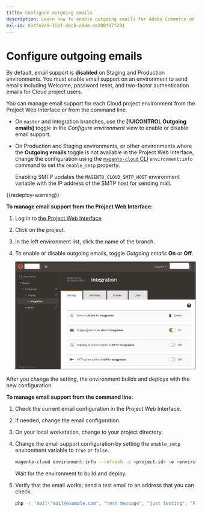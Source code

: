 ```yaml
---
title: Configure outgoing emails
description: Learn how to enable outgoing emails for Adobe Commerce on cloud infrastructure.
exl-id: 814fe2a9-15bf-4bcb-a8de-ae288fd7f284
---
```

# Configure outgoing emails

By default, email support is **disabled** on Staging and Production environments. You must enable email support on an environment to send emails including Welcome, password reset, and two-factor authentication emails for Cloud project users.

You can manage email support for each Cloud project environment from the Project Web Interface or from the command line.

-  On `master` and integration branches, use the **[!UICONTROL Outgoing emails]** toggle in the _Configure environment_ view to enable or disable email support.

-  On Production and Staging environments, or other environments where the **Outgoing emails** toggle is not available in the Project Web Interface, change the configuration using the [`magento-cloud` CLI](../dev-tools/cloud-cli.md) `environment:info` command to set the `enable_smtp` property.

   Enabling SMTP updates the `MAGENTO_CLOUD_SMTP_HOST` environment variable with the IP address of the SMTP host for sending mail.

{{redeploy-warning}}

**To manage email support from the Project Web Interface**:

1. Log in to [the Project Web Interface](https://accounts.magento.cloud/user/)
1. Click on the project.
1. In the left environment list, click the name of the branch.
1. To enable or disable outgoing emails, toggle _Outgoing emails_ **On** or **Off**.

   ![Enable outgoing email configuration](../../assets/outgoing-emails.png)

After you change the setting, the environment builds and deploys with the new configuration.

**To manage email support from the command line**:

1. Check the current email configuration in the Project Web Interface.

1. If needed, change the email configuration.

1. On your local workstation, change to your project directory.

1. Change the email support configuration by setting the `enable_smtp` environment variable to `true` or `false`.

   ```bash
   magento-cloud environment:info --refresh -p <project-id> -e <environment-id> enable_smtp true
   ```

   Wait for the environment to build and deploy.

1. Verify that the email works; send a test email to an address that you can check.

      ```bash
      php -r 'mail("mail@example.com", "test message", "just testing", "From: tester@example.com");'
      ```
